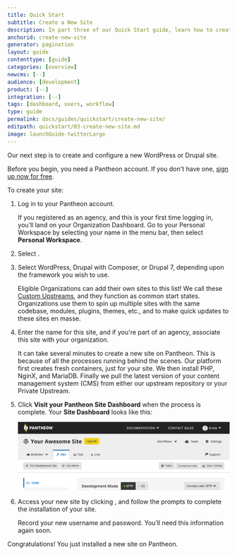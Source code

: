 ```yaml
---
title: Quick Start
subtitle: Create a New Site
description: In part three of our Quick Start guide, learn how to create your new Pantheon site.
anchorid: create-new-site
generator: pagination
layout: guide
contenttype: [guide]
categories: [overview]
newcms: [--]
audience: [development]
product: [--]
integration: [--]
tags: [dashboard, users, workflow]
type: guide
permalink: docs/guides/quickstart/create-new-site/
editpath: quickstart/03-create-new-site.md
image: launchGuide-twitterLarge
---
```


Our next step is to create and configure a new WordPress or Drupal site.

Before you begin, you need a Pantheon account. If you don't have one, [sign up now for free](https://pantheon.io/register?docs).

To create your site: 

1. Log in to your Pantheon account. 

   <Alert title="Note" type="info">

   If you registered as an agency, and this is your first time logging in, you’ll land on your Organization Dashboard. Go to your Personal Workspace by selecting your name in the menu bar, then select **Personal Workspace**.

   </Alert>

1. Select <Icon icon="plus" text="Create New Site"/>. 

1. Select WordPress, Drupal with Composer, or Drupal 7, depending upon the framework you wish to use.

   <Alert title="Note" type="info">

   Eligible Organizations can add their own sites to this list! We call these [Custom Upstreams](/guides/custom-upstream), and they function as common start states. Organizations use them to spin up multiple sites with the same codebase, modules, plugins, themes, etc., and to make quick updates to these sites en masse.

   </Alert>

1. Enter the name for this site, and if you're part of an agency, associate this site with your organization.

   It can take several minutes to create a new site on Pantheon. This is because of all the processes running behind the scenes. Our platform first creates fresh containers, just for your site. We then install PHP, NginX, and MariaDB. Finally we pull the latest version of your content management system (CMS) from either our upstream repository or your Private Upstream.

1. Click **Visit your Pantheon Site Dashboard** when the process is complete. Your **Site Dashboard** looks like this:

     ![Site Dashboard in the Dev tab shows the Visit Development Site button](../../../images/dashboard/site-dashboard-dev.png)

1. Access your new site by clicking <Icon icon="new-window-alt" text="Visit Development Site"/>, and follow the prompts to complete the installation of your site.

   <Alert title="Note" type="info">

   Record your new username and password. You’ll need this information again soon.

   </Alert>

Congratulations! You just installed a new site on Pantheon.